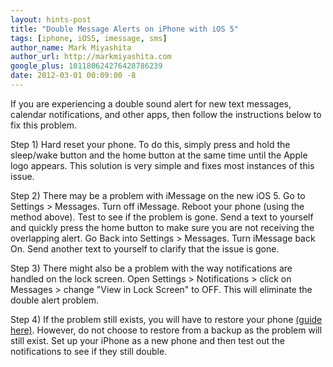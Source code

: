 ```yaml
---
layout: hints-post
title: "Double Message Alerts on iPhone with iOS 5"
tags: [iphone, iOS5, imessage, sms]
author_name: Mark Miyashita
author_url: http://markmiyashita.com
google_plus: 101180624276428786239
date: 2012-03-01 00:09:00 -8
---
```


If you are experiencing a double sound alert for new text messages, calendar notifications, and other apps, then follow the instructions below to fix this problem.

Step 1) Hard reset your phone. To do this, simply press and hold the sleep/wake button and the home button at the same time until the Apple logo appears. This solution is very simple and fixes most instances of this issue.

Step 2) There may be a problem with iMessage on the new iOS 5. Go to Settings &gt; Messages. Turn off iMessage. Reboot your phone (using the method above). Test to see if the problem is gone. Send a text to yourself and quickly press the home button to make sure you are not receiving the overlapping alert. Go Back into Settings &gt; Messages. Turn iMessage back On. Send another text to yourself to clarify that the issue is gone.

Step 3) There might also be a problem with the way notifications are handled on the lock screen. Open Settings &gt; Notifications &gt; click on Messages &gt; change "View in Lock Screen" to OFF. This will eliminate the double alert problem.

Step 4) If the problem still exists, you will have to restore your phone <a href="{{site.url}}/how-to-restore-your-iphone-ipod-touch-or-ipad/">(guide here)</a>. However, do not choose to restore from a backup as the problem will still exist. Set up your iPhone as a new phone and then test out the notifications to see if they still double.